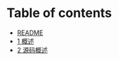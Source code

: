 # Table of contents

* [README](README.md)
* [1 概述](<README (1).md>)
* [2 源码概述](2-yuan-ma-gai-shu.md)
